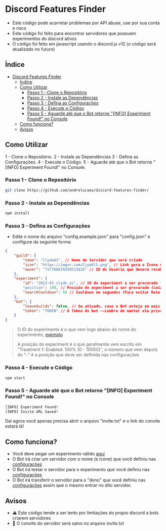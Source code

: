 # Discord Features Finder

- Este código pode acarretar problemas por API abuse, use por sua conta e risco
- Este código foi feito para encontrar servidores que possuem experimentos do discord ativos
- O código foi feito em javascript usando o discord.js v12 (o código será atualizado no futuro)

## Índice

- [Discord Features Finder](#discord-features-finder)
  - [Índice](#índice)
  - [Como Utilizar](#como-utilizar)
    - [Passo 1 - Clone o Repositório](#passo-1---clone-o-repositório)
    - [Passo 2 - Instale as Dependências](#passo-2---instale-as-dependências)
    - [Passo 3 - Defina as Configurações](#passo-3---defina-as-configurações)
    - [Passo 4 - Execute o Código](#passo-4---execute-o-código)
    - [Passo 5 - Aguarde até que o Bot retorne "\[INFO\] Experiment Found!" no Console](#passo-5---aguarde-até-que-o-bot-retorne-info-experiment-found-no-console)
  - [Como funciona?](#como-funciona)
  - [Avisos](#avisos)

## Como Utilizar

1 - Clone o Repositório.
2 - Instale as Dependências
3 - Defina as Configurações.
4 - Execute o Código.
5 - Aguarde até que o Bot retorne "[INFO] Experiment Found!" no Console.

### Passo 1 - Clone o Repositório

```bash
git clone https://github.com/andrelucaas/discord-features-finder/
```

### Passo 2 - Instale as Dependências

```bash
npm install
```

### Passo 3 - Defina as Configurações

- Edite o nome do arquivo "config.example.json" para "config.json" e configure da seguinte forma:

```json
{
    "guild": {
        "name": "ClydeAI", // Nome do Servidor que será criado
        "icon": "https://imgur.com/Cjyo6l5.png", // Link para o Ícone do Servidor que será criado
        "owner": "717766639260532826" // ID do Usuário que deverá receber posse do Servidor que será criado.
    },
    "experiment": {
        "id": "2023-03_clyde_ai", // ID do experiment a ser procurado (https://rollouts.advaith.io/)
        "position": 100, // Posição do experiment a ser procurado (Leia abaixo)
        "searchCooldown": 60 // Cooldown em segundos (Para evitar Rate Limit e Banimentos por Spam na API)
    },
    "bot": {
        "leaveGuilds": false, // Se ativado, caso o Bot esteja em mais de 9 servidores (10 ou mais) ele vai sair de todos os servidores até que tenham apenas 8.
        "token": "TOKEN" // O Token do bot ~~Lembre de manter ele privado a todo custo~~
    }
}
```

> O ID do experimento é o que vem logo abaixo do nome do experimento, [exemplo](https://i.imgur.com/rZp4k4a.png)
>
> A posição do experiment é o que geralmente vem escrito em "Treatment 1: Enabled: 100% (0 - 10000)", o número que vem depois do "-" é a posição que deve ser definida nas configurações

### Passo 4 - Execute o Código

```bash
npm start
```

### Passo 5 - Aguarde até que o Bot retorne "[INFO] Experiment Found!" no Console

```bash
[INFO] Experiment Found!
[INFO] Invite URL Saved!
```

Dai agora você apenas precisa abrir o arquivo "invite.txt" e o link do convite estará lá!

## Como funciona?

- Você deve pegar um experimento válido [aqui](https://rollouts.advaith.io)
- O Bot irá criar um servidor com o nome (e ícone) que você definiu nas [configurações](#passo-3---defina-as-configurações)
- O Bot irá testar o servidor para o experimento que você definiu nas [configurações](#passo-3---defina-as-configurações)
- O Bot irá transferir o servidor para o "dono" que você definiu nas [configurações](#passo-3---defina-as-configurações) assim que o mesmo entrar no dito servidor.

## Avisos

- ⚠️ Este código tende a ser lento por limitações do propio discord a bots criarem servidores
- 🔗 O convite do servidor será salvo no arquivo invite.txt
